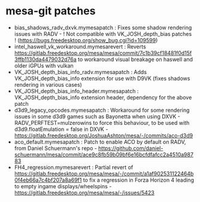 # mesa-git patches

- bias_shadows_radv_dxvk.mymesapatch : Fixes some shadow rendering issues with RADV - ! Not compatible with VK_JOSH_depth_bias patches ! (https://bugs.freedesktop.org/show_bug.cgi?id=109599)
- intel_haswell_vk_workaround.mymesarevert : Reverts https://gitlab.freedesktop.org/mesa/mesa/commit/7c1b39cf18481f0d15f3ffb1130da4479032d76a to workaround visual breakage on haswell and older iGPUs with vulkan
- VK_JOSH_depth_bias_info_radv.mymesapatch : Adds VK_JOSH_depth_bias_info extension for use with D9VK (fixes shadows rendering in various cases)
- VK_JOSH_depth_bias_info_header.mymesapatch : VK_JOSH_depth_bias_info extension header, dependency for the above patch
- d3d9_legacy_opcodes.mymesapatch : Workaround for some rendering issues in some d3d9 games such as Bayonetta when using DXVK - RADV_PERFTEST=mulzerowins to force this behaviour, to be used with d3d9.floatEmulation = false in DXVK - https://gitlab.freedesktop.org/JoshuaAshton/mesa/-/commits/aco-d3d9
- aco_default.mymesapatch : Patch to enable ACO by default on RADV, from Daniel Schuermann's repo - https://github.com/daniel-schuermann/mesa/commit/ace9c8fb59b09bf6e16bcfdfafcc2a4510a98783
- FH4_regression.mymesarevert : Partial revert of https://gitlab.freedesktop.org/mesa/mesa/-/commit/a1af902531122464b0f4eb66a7c4bf207a8a69f1 to fix a regression in Forza Horizon 4 leading to empty ingame displays/wheelspins - https://gitlab.freedesktop.org/mesa/mesa/-/issues/5423
